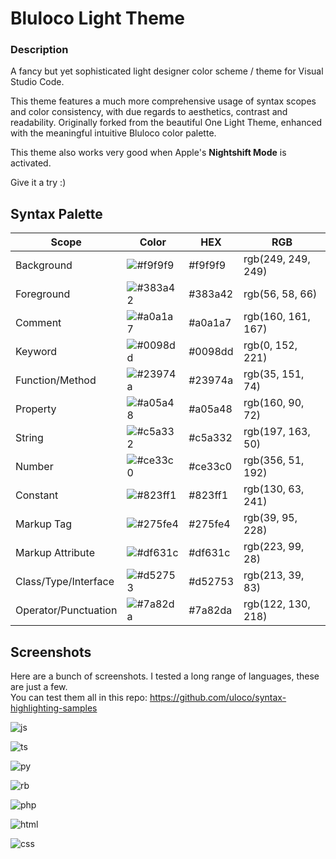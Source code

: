 # Bluloco Light Theme

### Description

A fancy but yet sophisticated light designer color scheme / theme for
Visual Studio Code.

This theme features a much more comprehensive usage of syntax scopes and color
consistency, with due regards to aesthetics, contrast and readability.
Originally forked from the beautiful One Light Theme, enhanced with the
meaningful intuitive Bluloco color palette.

This theme also works very good when Apple's **Nightshift Mode** is activated.

Give it a try :)

## Syntax Palette

| Scope                | Color                                              | HEX     | RGB                |
| -------------------- | -------------------------------------------------- | ------- | ------------------ |
| Background           | ![#f9f9f9](https://placehold.it/35/f9f9f9/?text=+) | #f9f9f9 | rgb(249, 249, 249) |
| Foreground           | ![#383a42](https://placehold.it/35/383a42/?text=+) | #383a42 | rgb(56, 58, 66)    |
| Comment              | ![#a0a1a7](https://placehold.it/35/a0a1a7/?text=+) | #a0a1a7 | rgb(160, 161, 167) |
| Keyword              | ![#0098dd](https://placehold.it/35/0098dd/?text=+) | #0098dd | rgb(0, 152, 221)   |
| Function/Method      | ![#23974a](https://placehold.it/35/23974a/?text=+) | #23974a | rgb(35, 151, 74)   |
| Property             | ![#a05a48](https://placehold.it/35/a05a48/?text=+) | #a05a48 | rgb(160, 90, 72)   |
| String               | ![#c5a332](https://placehold.it/35/c5a332/?text=+) | #c5a332 | rgb(197, 163, 50)  |
| Number               | ![#ce33c0](https://placehold.it/35/ce33c0/?text=+) | #ce33c0 | rgb(356, 51, 192)  |
| Constant             | ![#823ff1](https://placehold.it/35/823ff1/?text=+) | #823ff1 | rgb(130, 63, 241)  |
| Markup Tag           | ![#275fe4](https://placehold.it/35/275fe4/?text=+) | #275fe4 | rgb(39, 95, 228)   |
| Markup Attribute     | ![#df631c](https://placehold.it/35/df631c/?text=+) | #df631c | rgb(223, 99, 28)   |
| Class/Type/Interface | ![#d52753](https://placehold.it/35/d52753/?text=+) | #d52753 | rgb(213, 39, 83)   |
| Operator/Punctuation | ![#7a82da](https://placehold.it/35/7a82da/?text=+) | #7a82da | rgb(122, 130, 218) |

## Screenshots

Here are a bunch of screenshots. I tested a long range of languages, these are just a few.  
You can test them all in this repo:
https://github.com/uloco/syntax-highlighting-samples

![js](https://github.com/uloco/theme-bluloco-light/raw/master/screenshots/js.png)

![ts](https://github.com/uloco/theme-bluloco-light/raw/master/screenshots/ts.png)

![py](https://github.com/uloco/theme-bluloco-light/raw/master/screenshots/py.png)

![rb](https://github.com/uloco/theme-bluloco-light/raw/master/screenshots/rb.png)

![php](https://github.com/uloco/theme-bluloco-light/raw/master/screenshots/php.png)

![html](https://github.com/uloco/theme-bluloco-light/raw/master/screenshots/html.png)

![css](https://github.com/uloco/theme-bluloco-light/raw/master/screenshots/css.png)
